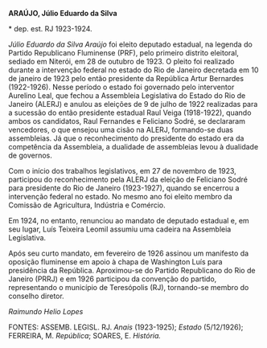 **ARAÚJO, Júlio Eduardo da Silva**

\* dep. est. RJ 1923-1924.

*Júlio Eduardo da Silva Araújo* foi eleito deputado estadual, na legenda
do Partido Republicano Fluminense (PRF), pelo primeiro distrito
eleitoral, sediado em Niterói, em 28 de outubro de 1923. O pleito foi
realizado durante a intervenção federal no estado do Rio de Janeiro
decretada em 10 de janeiro de 1923 pelo então presidente da República
Artur Bernardes (1922-1926). Nesse período o estado foi governado pelo
interventor Aurelino Leal, que fechou a Assembleia Legislativa do Estado
do Rio de Janeiro (ALERJ) e anulou as eleições de 9 de julho de 1922
realizadas para a sucessão do então presidente estadual Raul Veiga
(1918-1922), quando ambos os candidatos, Raul Fernandes e Feliciano
Sodré, se declararam vencedores, o que ensejou uma cisão na ALERJ,
formando-se duas assembleias. Já que o reconhecimento do presidente do
estado era da competência da Assembleia, a dualidade de assembleias
levou à dualidade de governos.

Com o início dos trabalhos legislativos, em 27 de novembro de 1923,
participou do reconhecimento pela ALERJ da eleição de Feliciano Sodré
para presidente do Rio de Janeiro (1923-1927), quando se encerrou a
intervenção federal no estado. No mesmo ano foi eleito membro da
Comissão de Agricultura, Indústria e Comércio.

Em 1924, no entanto, renunciou ao mandato de deputado estadual e, em seu
lugar, Luís Teixeira Leomil assumiu uma cadeira na Assembleia
Legislativa.

Após seu curto mandato, em fevereiro de 1926 assinou um manifesto da
oposição fluminense em apoio à chapa de Washington Luís para presidência
da República. Aproximou-se do Partido Republicano do Rio de Janeiro
(PRRJ) e em 1926 participou da convenção do partido, representando o
município de Teresópolis (RJ), tornando-se membro do conselho diretor.

*Raimundo Helio Lopes*

FONTES: ASSEMB. LEGISL. RJ. *Anais* (1923-1925); *Estado* (5/12/1926);
FERREIRA, M. *República*; SOARES, E. *História.*
